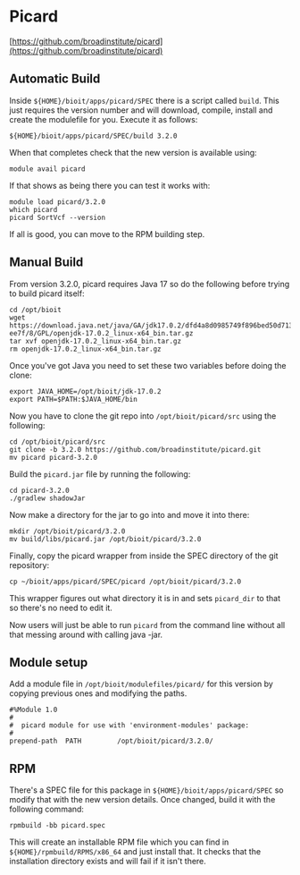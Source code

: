 # Picard

[https://github.com/broadinstitute/picard](https://github.com/broadinstitute/picard)

## Automatic Build

Inside `${HOME}/bioit/apps/picard/SPEC` there is a script called `build`. This just requires the version number and will download, compile, install and create the modulefile for you. Execute it as follows:

    ${HOME}/bioit/apps/picard/SPEC/build 3.2.0

When that completes check that the new version is available using:

    module avail picard

If that shows as being there you can test it works with:

    module load picard/3.2.0
    which picard
    picard SortVcf --version

If all is good, you can move to the RPM building step.

## Manual Build

From version 3.2.0, picard requires Java 17 so do the following before trying to build picard itself:

    cd /opt/bioit
    wget https://download.java.net/java/GA/jdk17.0.2/dfd4a8d0985749f896bed50d7138 ee7f/8/GPL/openjdk-17.0.2_linux-x64_bin.tar.gz
    tar xvf openjdk-17.0.2_linux-x64_bin.tar.gz
    rm openjdk-17.0.2_linux-x64_bin.tar.gz

Once you've got Java you need to set these two variables before doing the clone:

    export JAVA_HOME=/opt/bioit/jdk-17.0.2
    export PATH=$PATH:$JAVA_HOME/bin

Now you have to clone the git repo into `/opt/bioit/picard/src` using the following:

    cd /opt/bioit/picard/src
    git clone -b 3.2.0 https://github.com/broadinstitute/picard.git
    mv picard picard-3.2.0

Build the `picard.jar` file by running the following:

    cd picard-3.2.0
    ./gradlew shadowJar

Now make a directory for the jar to go into and move it into there:

    mkdir /opt/bioit/picard/3.2.0
    mv build/libs/picard.jar /opt/bioit/picard/3.2.0

Finally, copy the picard wrapper from inside the SPEC directory of the git repository:

    cp ~/bioit/apps/picard/SPEC/picard /opt/bioit/picard/3.2.0

This wrapper figures out what directory it is in and sets `picard_dir` to that so there's no need to edit it.

Now users will just be able to run `picard` from the command line without all that messing around with calling java -jar.

## Module setup

Add a module file in `/opt/bioit/modulefiles/picard/` for this version by copying previous ones and modifying the paths.

    #%Module 1.0
    #
    #  picard module for use with 'environment-modules' package:
    #
    prepend-path  PATH         /opt/bioit/picard/3.2.0/

## RPM

There's a SPEC file for this package in `${HOME}/bioit/apps/picard/SPEC` so modify that with the new version details. Once changed, build it with the following command:

    rpmbuild -bb picard.spec

This will create an installable RPM file which you can find in `${HOME}/rpmbuild/RPMS/x86_64` and just install that. It checks that the installation directory exists and will fail if it isn't there.
